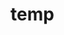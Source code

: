 # temp































































































































































































































































































